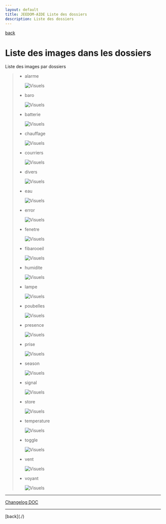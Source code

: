 ```yaml
---
layout: default
title: JEEDOM-AIDE Liste des dossiers
description: Liste des dossiers
---
```

[back](./)
# Liste des images dans les dossiers
Liste des images par dossiers
<blockquote>
    <ul>
        <li>alarme</li>
        <p><img src="Img/VISUEL - JEEDOM-Alarme.png" alt="Visuels" /></p>
        <li>baro</li>
        <p><img src="Img/VISUEL - JEEDOM-Baro.png" alt="Visuels" /></p>
        <li>batterie</li>
        <p><img src="Img/VISUEL - JEEDOM-batterie.png" alt="Visuels" /></p>
        <li>chauffage</li>
        <p><img src="Img/VISUEL - JEEDOM-Chauffage.png" alt="Visuels" /></p>
        <li>courriers</li>
        <p><img src="Img/VISUEL - JEEDOM-Courriers.png" alt="Visuels" /></p>
        <li>divers</li>
        <p><img src="Img/VISUEL - JEEDOM-Divers.png" alt="Visuels" /></p>
        <li>eau</li>
        <p><img src="Img/VISUEL - JEEDOM-Capteur-Fuite-Eau.png" alt="Visuels" /></p>
        <li>error</li>
        <p><img src="Img/VISUEL - JEEDOM-Error.png" alt="Visuels" /></p>
        <li>fenetre</li>
        <p><img src="Img/VISUEL - JEEDOM-Fenetre.png" alt="Visuels" /></p>
        <li>fibarooeil</li>
        <p><img src="Img/VISUEL - JEEDOM-Oeil.png" alt="Visuels" /></p>
        <li>humidite</li>
        <p><img src="Img/VISUEL - JEEDOM-Humidite.png" alt="Visuels" /></p>
        <li>lampe</li>
        <p><img src="Img/VISUEL - JEEDOM-Lampe.png" alt="Visuels" /></p>
        <li>poubelles</li>
        <p><img src="Img/VISUEL - JEEDOM-Poubelles.png" alt="Visuels" /></p>
        <li>presence</li>
        <p><img src="Img/VISUEL - JEEDOM-Presence.png" alt="Visuels" /></p>
        <li>prise</li>
        <p><img src="Img/VISUEL - JEEDOM-Prise.png" alt="Visuels" /></p>
        <li>season</li>
        <p><img src="Img/VISUEL - JEEDOM-Season.png" alt="Visuels" /></p>
        <li>signal</li>
        <p><img src="Img/VISUEL - JEEDOM-Signal.png" alt="Visuels" /></p>
        <li>store</li>
        <p><img src="Img/VISUEL - JEEDOM-Store.png" alt="Visuels" /></p>
        <li>temperature</li>
        <p><img src="Img/VISUEL - JEEDOM-Temperature.png" alt="Visuels" /></p>
        <li>toggle</li>
        <p><img src="Img/VISUEL - JEEDOM-Toggle.png" alt="Visuels" /></p>
        <li>vent</li>
        <p><img src="Img/VISUEL - JEEDOM-Vent.png" alt="Visuels" /></p>
        <li>voyant</li>
        <p><img src="Img/VISUEL - JEEDOM-Voyant.png" alt="Visuels" /></p>
    </ul>
</blockquote>
<hr />
<dl>
    <a href="https://github.com/JEALG/JEEDOM-Widget_JAG-doc/commits/master">Changelog DOC</a>
</dl>
<hr />
[back](./)
